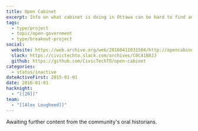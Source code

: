 ```yaml
---
title: Open Cabinet
excerpt: Info on what cabinet is doing in Ottawa can be hard to find and use. We’re trying to make it easy.
tags:
  - type/project
  - topic/open-government
  - type/breakout-project
social:
  website: https://web.archive.org/web/20160411031504/http://opencabinet.ca/
  slack: https://civictechto.slack.com/archives/C0C41B8JJ
  github: https://github.com/CivicTechTO/open-cabinet
categories:
  - status/inactive
dateActiveFirst: 2015-01-01
date: 2016-01-01
hacknight:
  - "[[20]]"
team:
  - "[[Alex Lougheed]]"
---
```

Awaiting further content from the community's oral historians.